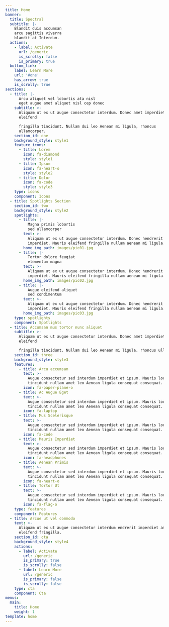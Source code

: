 ```yaml
---
title: Home
banner:
  title: Spectral
  subtitle: |-
    Blandit duis accumsan  
    arcu sagittis viverra  
    blandit at Interdum.
  actions:
    - label: Activate
      url: /generic
      is_scrolly: false
      is_primary: true
  bottom_link:
    label: Learn More
    url: '#one'
    has_arrow: true
    is_scrolly: true
sections:
  - title: |-
      Arcu aliquet vel lobortis ata nisl
      eget augue amet aliquet nisl cep donec
    subtitle: >-
      Aliquam ut ex ut augue consectetur interdum. Donec amet imperdiet
      eleifend  

      fringilla tincidunt. Nullam dui leo Aenean mi ligula, rhoncus
      ullamcorper.  
    section_id: one
    background_style: style1
    feature_icons:
      - title: Lorem
        icon: fa-diamond
        style: style1
      - title: Ipsum
        icon: fa-heart-o
        style: style2
      - title: Dolor
        icon: fa-code
        style: style3
    type: icons
    component: Icons
  - title: Spotlights Section
    section_id: two
    background_style: style2
    spotlights:
      - title: |-
          Magna primis lobortis
          sed ullamcorper
        text: >-
          Aliquam ut ex ut augue consectetur interdum. Donec hendrerit
          imperdiet. Mauris eleifend fringilla nullam aenean mi ligula.
        home_img_path: images/pic01.jpg
      - title: |-
          Tortor dolore feugiat
          elementum magna
        text: >-
          Aliquam ut ex ut augue consectetur interdum. Donec hendrerit
          imperdiet. Mauris eleifend fringilla nullam aenean mi ligula.
        home_img_path: images/pic02.jpg
      - title: |-
          Augue eleifend aliquet
          sed condimentum
        text: >-
          Aliquam ut ex ut augue consectetur interdum. Donec hendrerit
          imperdiet. Mauris eleifend fringilla nullam aenean mi ligula.
        home_img_path: images/pic03.jpg
    type: spotlights
    component: Spotlights
  - title: Accumsan mus tortor nunc aliquet
    subtitle: >-
      Aliquam ut ex ut augue consectetur interdum. Donec amet imperdiet
      eleifend  

      fringilla tincidunt. Nullam dui leo Aenean mi ligula, rhoncus ullamcorper.
    section_id: three
    background_style: style3
    features:
      - title: Arcu accumsan
        text: >-
          Augue consectetur sed interdum imperdiet et ipsum. Mauris lorem
          tincidunt nullam amet leo Aenean ligula consequat consequat.
        icon: fa-paper-plane-o
      - title: Ac Augue Eget
        text: >-
          Augue consectetur sed interdum imperdiet et ipsum. Mauris lorem
          tincidunt nullam amet leo Aenean ligula consequat consequat.
        icon: fa-laptop
      - title: Mus Scelerisque
        text: >-
          Augue consectetur sed interdum imperdiet et ipsum. Mauris lorem
          tincidunt nullam amet leo Aenean ligula consequat consequat.
        icon: fa-code
      - title: Mauris Imperdiet
        text: >-
          Augue consectetur sed interdum imperdiet et ipsum. Mauris lorem
          tincidunt nullam amet leo Aenean ligula consequat consequat.
        icon: fa-headphones
      - title: Aenean Primis
        text: >-
          Augue consectetur sed interdum imperdiet et ipsum. Mauris lorem
          tincidunt nullam amet leo Aenean ligula consequat consequat.
        icon: fa-heart-o
      - title: Tortor Ut
        text: >-
          Augue consectetur sed interdum imperdiet et ipsum. Mauris lorem
          tincidunt nullam amet leo Aenean ligula consequat consequat.
        icon: fa-flag-o
    type: features
    component: Features
  - title: Arcue ut vel commodo
    text: >-
      Aliquam ut ex ut augue consectetur interdum endrerit imperdiet amet
      eleifend fringilla.
    section_id: cta
    background_style: style4
    actions:
      - label: Activate
        url: /generic
        is_primary: true
        is_scrolly: false
      - label: Learn More
        url: /generic
        is_primary: false
        is_scrolly: false
    type: cta
    component: Cta
menus:
  main:
    title: Home
    weight: 1
template: home
---
```

